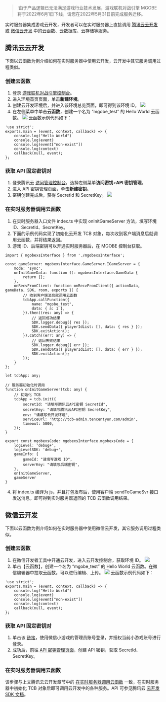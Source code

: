 >!由于产品逻辑已无法满足游戏行业技术发展，游戏联机对战引擎 MGOBE 将于2022年6月1日下线，请您在2022年5月31日前完成服务迁移。


实时服务器集成游戏云开发，开发者可以在实时服务器上直接调用 [腾讯云云开发](https://cloud.tencent.com/document/product/1038/39745) 或 [微信云开发](https://developers.weixin.qq.com/minigame/dev/wxcloud/basis/getting-started.html) 中的云函数、云数据库、云存储等服务。

## 腾讯云云开发

下面以云函数为例介绍如何在实时服务器中使用云开发，云开发中其它服务调用过程类似。

### 创建云函数
1. 登录 [游戏联机对战引擎控制台](https://console.cloud.tencent.com/minigamecloud/env/index)。
2. 进入环境首页页面，单击**新建环境**。
3. 创建云开发环境后，并进入该环境总览页面，即可得到该环境 ID。
![](https://main.qcloudimg.com/raw/7aa246d878d8ec0d970db1b3a1349398.png)
4. 在左侧菜单中单击**云函数**，创建一个名为 “mgobe_test” 的 Hello World 云函数。
 ![](https://main.qcloudimg.com/raw/c5e13da8e26d08d395aa2608d4920cfa.jpg)
云函数示例代码如下：
```
'use strict';
exports.main = (event, context, callback) => {
    console.log("Hello World")
    console.log(event)
    console.log(event["non-exist"])
    console.log(context)
    callback(null, event);
};
```

### 获取 API 固定密钥对

1. 登录腾讯云 [访问管理控制台](https://console.cloud.tencent.com/cam/capi)，选择左侧菜单**访问密钥**>**API 密钥管理**。
2. 进入 API 密钥管理页面，单击**新建密钥**。
3. 密钥创建完成后，获得 SecretId 和 SecretKey。
   ![](https://main.qcloudimg.com/raw/8a47ecf3d0a109e40e1c974cc03d838f.jpg)

### 在实时服务器调用云函数

1. 在实时服务器入口文件 index.ts 中实现 onInitGameServer 方法，填写环境 ID、SecretId、SecretKey。
2. 下面的示例代码实现了初始化云开发 TCB 对象，每次收到客户端消息后就调用云函数，并将结果返回。
3. 游戏 ID、后端密钥可以开通实时服务器后，在 MGOBE 控制台获取。

```
import { mgobexsInterface } from './mgobexsInterface';

const gameServer: mgobexsInterface.GameServer.IGameServer = {
	mode: 'sync',
	onInitGameData: function (): mgobexsInterface.GameData {
		return {};
	},
	onRecvFromClient: function onRecvFromClient({ actionData, gameData, SDK, room, exports }) {
		// 收到客户端消息就调用云函数
		tcbApp.callFunction({
			name: "mgobe_test",
			data: { a: 1 },
		}).then((res: any) => {
			// 返回成功结果
			SDK.logger.debug({ res });
			SDK.sendData({ playerIdList: [], data: { res } });
			SDK.exitAction();
		}).catch((err: any) => {
			// 返回失败结果
			SDK.logger.debug({ err });
			SDK.sendData({ playerIdList: [], data: { err } });
			SDK.exitAction();
		});
	}
};

let tcbApp: any;

// 服务器初始化时调用
function onInitGameServer(tcb: any) {
	// 初始化 TCB
	tcbApp = tcb.init({
		secretId: "请填写腾讯云API密钥 SecretId",
		secretKey: "请填写腾讯云API密钥 SecretKey",
		env: "请填写云开发环境",
		serviceUrl: 'http://tcb-admin.tencentyun.com/admin',
		timeout: 5000,
	});
}

export const mgobexsCode: mgobexsInterface.mgobexsCode = {
	logLevel: 'debug+',
	logLevelSDK: 'debug+',
	gameInfo: {
		gameId: "请填写游戏 ID",
		serverKey: "请填写后端密钥",
	},
	onInitGameServer,
	gameServer
}
```
4. 将 index.ts 编译为 js，并且打包发布后，使用客户端 sendToGameSvr 接口发送消息，即可得到实时服务器返回的 TCB 云函数调用结果。

## 微信云开发

下面以云函数为例介绍如何在实时服务器中使用微信云开发，其它服务调用过程类似。

### 创建云函数

1. 在微信开发者工具中开通云开发，进入云开发控制台，获取环境 ID。
![](https://main.qcloudimg.com/raw/1b134ce6eb294bc32d2354466972e25e.png)
2. 单击【云函数】，创建一个名为 “mgobe_test” 的 Hello World 云函数。在微信编辑器中拉取云函数，可以进行编辑、上传。
![](https://main.qcloudimg.com/raw/e268e412d5a51be6bc7cc44be77ff2ea.png)
云函数示例代码如下：
```
'use strict';
exports.main = (event, context, callback) => {
    console.log("Hello World")
    console.log(event)
    console.log(event["non-exist"])
    console.log(context)
    callback(null, event);
};
```

### 获取 API 固定密钥对

1. 单击该 [链接](https://cloud.tencent.com/login/mp)，使用微信小游戏的管理员账号登录，并授权当前小游戏账号进行登录。
2. 成功后，前往 [API 密钥管理页面](https://console.cloud.tencent.com/cam/capi)，创建 API 密钥，获取 SecretId、SecretKey。

### 在实时服务器调用云函数

该步骤与上文腾讯云云开发章节中的 [在实时服务器调用云函数](#.E5.9C.A8.E5.AE.9E.E6.97.B6.E6.9C.8D.E5.8A.A1.E5.99.A8.E8.B0.83.E7.94.A8.E4.BA.91.E5.87.BD.E6.95.B0) 一致，在实时服务器中初始化 TCB 对象后即可调用云开发中的各种服务。API 可参见腾讯云 [云开发 SDK 文档](https://cloud.tencent.com/document/product/876/18443)。
